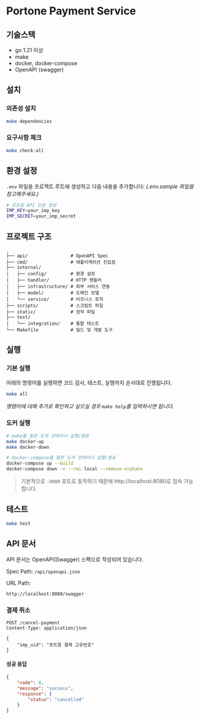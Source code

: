 # Portone Payment Service

## 기술스택

- go 1.21 이상
- make
- docker, docker-compose
- OpenAPI (swagger)

## 설치
### 의존성 설치
```bash
make dependencies
```

### 요구사항 체크
```bash
make check-all
```

## 환경 설정

`.env` 파일을 프로젝트 루트에 생성하고 다음 내용을 추가합니다: *(.env.sample 파일을 참고해주세요.)*

```bash
# 포트원 API 인증 정보
IMP_KEY=your_imp_key
IMP_SECRET=your_imp_secret
```

## 프로젝트 구조
```
.
├── api/                # OpenAPI Spec
├── cmd/                # 애플리케이션 진입점
├── internal/
│   ├── config/         # 환경 설정
│   ├── handler/        # HTTP 핸들러
│   ├── infrastructure/ # 외부 서비스 연동
│   ├── model/          # 도메인 모델
│   └── service/        # 비즈니스 로직
├── scripts/            # 스크립트 파일
├── static/             # 정적 파일
├── test/
│   └── integration/    # 통합 테스트
└── Makefile            # 빌드 및 개발 도구
```

## 실행
### 기본 실행
아래의 명령어를 실행하면 코드 검사, 테스트, 실행까지 순서대로 진행됩니다.
```bash
make all
```
*명령어에 대해 추가로 확인하고 싶으실 경우 `make help`를 입력하시면 됩니다.*

### 도커 실행
```bash
# make를 통한 도커 컨테이너 실행/종료
make docker-up
make docker-down

# docker-compose를 통한 도커 컨테이너 실행/종료
docker-compose up --build
docker-compose down -v --rmi local --remove-orphans 
```

> 기본적으로 `:8080` 포트로 동작하기 때문에 http://localhost:8080로 접속 가능합니다.

## 테스트
```bash
make test
```

## API 문서

API 문서는 OpenAPI(Swagger) 스펙으로 작성되어 있습니다.

Spec Path: `/api/openapi.json`

URL Path:
```
http://localhost:8080/swagger
```

### 결제 취소
```http
POST /cancel-payment
Content-Type: application/json

{
    "imp_uid": "포트원 결제 고유번호"
}
```

#### 성공 응답
```json
{
    "code": 0,
    "message": "success",
    "response": {
        "status": "cancelled"
    }
}
```

